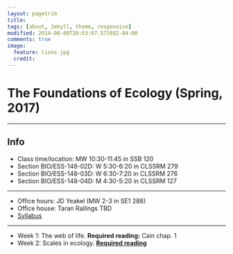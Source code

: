 ```yaml
---
layout: pagetrim
title: 
tags: [about, Jekyll, theme, responsive]
modified: 2014-08-08T20:53:07.573882-04:00
comments: true
image:
  feature: lions.jpg
  credit:  
---
```

# The Foundations of Ecology (Spring, 2017)  
---

## Info
*	Class time/location: MW 10:30-11:45 in SSB 120
*	Section BIO/ESS-148-02D: W 5:30-6:20 in CLSSRM 279
*	Section BIO/ESS-148-03D: W 6:30-7:20 in CLSSRM 276
*	Section BIO/ESS-148-04D: M 4:30-5:20 in CLSSRM 127

<hr> 

*	Office hours: JD Yeakel (MW 2-3 in SE1 288)
*	Office house: Taran Rallings TBD
*	[Syllabus]()

<hr>

*	Week 1: The web of life. **Required reading:** Cain chap. 1  
*	Week 2: Scales in ecology. [**Required reading**](http://jdyeakel.github.io/teaching/ecology/papers/01_Levin.pdf)  

